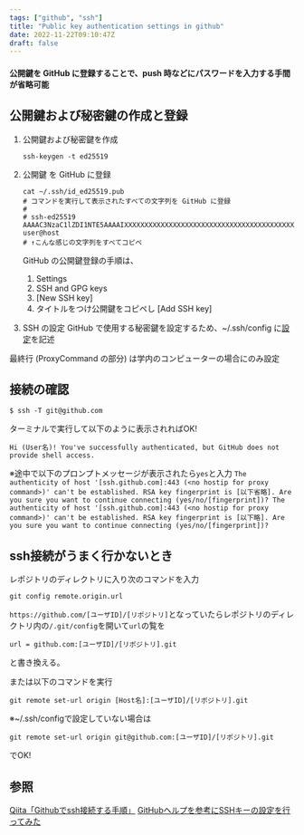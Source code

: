 ```yaml
---
tags: ["github", "ssh"]
title: "Public key authentication settings in github"
date: 2022-11-22T09:10:47Z
draft: false
---
```



#### 公開鍵を GitHub に登録することで、push 時などにパスワードを入力する手間が省略可能

## 公開鍵および秘密鍵の作成と登録
1. 公開鍵および秘密鍵を作成
    ```
    ssh-keygen -t ed25519
    ```
1. 公開鍵 を GitHub に登録
    ```
    cat ~/.ssh/id_ed25519.pub
    # コマンドを実行して表示されたすべての文字列を GitHub に登録
    #
    # ssh-ed25519 AAAAC3NzaC1lZDI1NTE5AAAAIXXXXXXXXXXXXXXXXXXXXXXXXXXXXXXXXXXXXXXXXXXX user@host
    # ↑こんな感じの文字列をすべてコピペ
    ```

    GitHub の公開鍵登録の手順は、
    1. Settings
    1. SSH and GPG keys
    1. [New SSH key]
    1. タイトルをつけ公開鍵をコピペし [Add SSH key]

1. SSH の設定 GitHub で使用する秘密鍵を設定するため、~/.ssh/config に[設定](https://github.com/MoeMatsuda-ai/info_study/wiki/Create-ssh_GitHub#%E5%85%AC%E9%96%8B%E9%8D%B5%E3%81%8A%E3%82%88%E3%81%B3%E7%A7%98%E5%AF%86%E9%8D%B5%E3%81%AE%E4%BD%9C%E6%88%90%E3%81%A8%E7%99%BB%E9%8C%B2)を記述

最終行 (ProxyCommand の部分) は学内のコンピューターの場合にのみ設定
## 接続の確認
```
$ ssh -T git@github.com
```
ターミナルで実行して以下のように表示されればOK!
```
Hi (User名)! You've successfully authenticated, but GitHub does not provide shell access.
```
※途中で以下のプロンプトメッセージが表示されたら`yes`と入力
    ```
    The authenticity of host '[ssh.github.com]:443 (<no hostip for proxy command>)' can't be established.
    RSA key fingerprint is [以下省略].
    Are you sure you want to continue connecting (yes/no/[fingerprint])? The authenticity of host '[ssh.github.com]:443 (<no hostip for proxy command>)' can't be established.
    RSA key fingerprint is [以下略].
    Are you sure you want to continue connecting (yes/no/[fingerprint])? 
    ```

## ssh接続がうまく行かないとき
レポジトリのディレクトリに入り次のコマンドを入力
```
git config remote.origin.url
```
`https://github.com/[ユーザID]/[リポジトリ]`となっていたらレポジトリのディレクトリ内の`/.git/config`を開いて`url`の覧を
```
url = github.com:[ユーザID]/[リポジトリ].git
```
と書き換える。

または以下のコマンドを実行
```
git remote set-url origin [Host名]:[ユーザID]/[リポジトリ].git
```

※~/.ssh/configで設定していない場合は
```
git remote set-url origin git@github.com:[ユーザID]/[リポジトリ].git
```
でOK!

## 参照
[Qiita「Githubでssh接続する手順」](https://qiita.com/shizuma/items/2b2f873a0034839e47ce)
[GitHubヘルプを参考にSSHキーの設定を行ってみた](https://dev.classmethod.jp/articles/github-ssh-setting/)